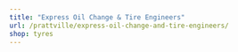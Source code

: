 ```yaml
---
title: "Express Oil Change & Tire Engineers"
url: /prattville/express-oil-change-and-tire-engineers/
shop: tyres
---
```

